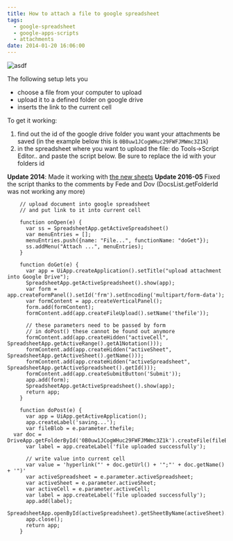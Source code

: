```yaml
---
title: How to attach a file to google spreadsheet
tags:
  - google-spreadsheet
  - google-apps-scripts
  - attachments
date: 2014-01-20 16:06:00
---
```


![asdf](http://i.imgur.com/UnohuzJ.png)

The following setup lets you

*   choose a file from your computer to upload
*   upload it to a defined folder on google drive
*   inserts the link to the current cell

<!-- more -->

To get it working:

1.  find out the id of the google drive folder you want your attachments be saved (in the example below this is `0B0uw1JCogWHuc29FWFJMWmc3Z1k`)
2.  in the spreadsheet where you want to upload the file: do Tools→Script Editor.. and paste the script below. Be sure to replace the id with your folders id

**Update 2014**: Made it working with [the new sheets](http://googleblog.blogspot.ch/2013/12/new-google-sheets-faster-more-powerful.html)
**Update 2016-05** Fixed the script thanks to the comments by Fede and Dov (DocsList.getFolderId was not working any more)

        // upload document into google spreadsheet
        // and put link to it into current cell

        function onOpen(e) {
          var ss = SpreadsheetApp.getActiveSpreadsheet()
          var menuEntries = [];
          menuEntries.push({name: "File...", functionName: "doGet"});
          ss.addMenu("Attach ...", menuEntries);
        }

        function doGet(e) {
          var app = UiApp.createApplication().setTitle("upload attachment into Google Drive");
          SpreadsheetApp.getActiveSpreadsheet().show(app);
          var form = app.createFormPanel().setId('frm').setEncoding('multipart/form-data');
          var formContent = app.createVerticalPanel();
          form.add(formContent);  
          formContent.add(app.createFileUpload().setName('thefile'));

          // these parameters need to be passed by form
          // in doPost() these cannot be found out anymore
          formContent.add(app.createHidden("activeCell", SpreadsheetApp.getActiveRange().getA1Notation()));
          formContent.add(app.createHidden("activeSheet", SpreadsheetApp.getActiveSheet().getName()));
          formContent.add(app.createHidden("activeSpreadsheet", SpreadsheetApp.getActiveSpreadsheet().getId()));
          formContent.add(app.createSubmitButton('Submit'));
          app.add(form);
          SpreadsheetApp.getActiveSpreadsheet().show(app);
          return app;
        }

        function doPost(e) {
          var app = UiApp.getActiveApplication();
          app.createLabel('saving...');
          var fileBlob = e.parameter.thefile;
      var doc = DriveApp.getFolderById('0B0uw1JCogWHuc29FWFJMWmc3Z1k').createFile(fileBlob);
          var label = app.createLabel('file uploaded successfully');

          // write value into current cell
          var value = 'hyperlink("' + doc.getUrl() + '";"' + doc.getName() + '")'
          var activeSpreadsheet = e.parameter.activeSpreadsheet;
          var activeSheet = e.parameter.activeSheet;
          var activeCell = e.parameter.activeCell;
          var label = app.createLabel('file uploaded successfully');
          app.add(label);
          SpreadsheetApp.openById(activeSpreadsheet).getSheetByName(activeSheet).getRange(activeCell).setFormula(value);
          app.close();
          return app;
        }
    